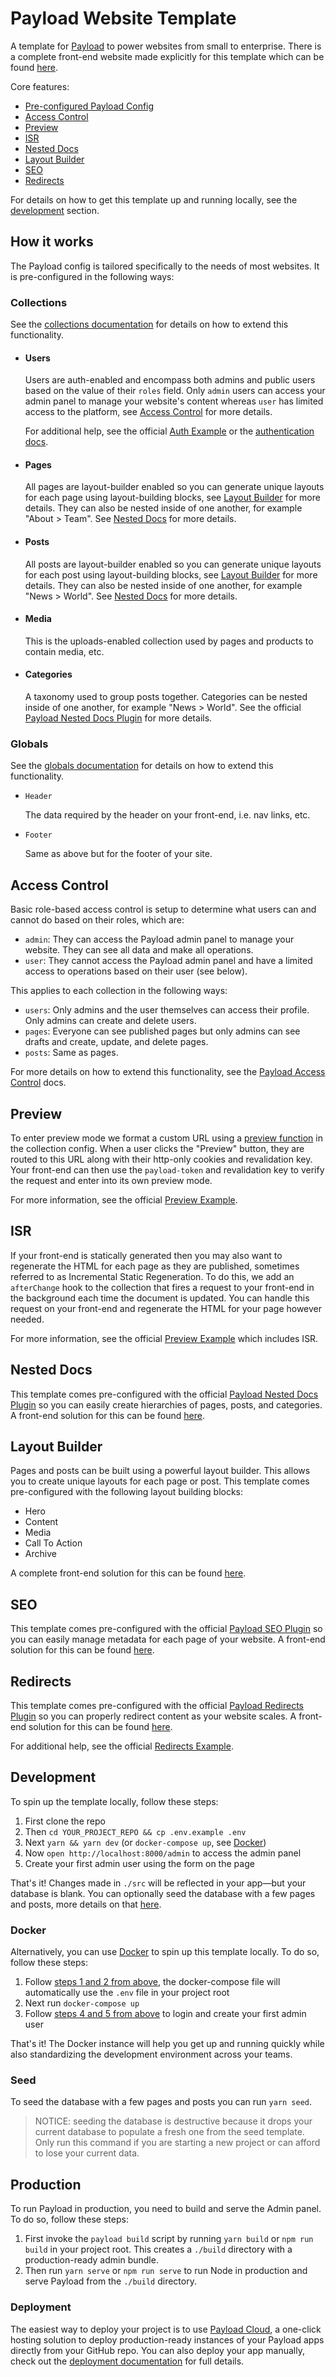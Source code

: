 # Payload Website Template

A template for [Payload](https://github.com/payloadcms/payload) to power websites from small to enterprise. There is a complete front-end website made explicitly for this template which can be found [here](https://github.com/payloadcms/template-website-nextjs).

Core features:

- [Pre-configured Payload Config](#how-it-works)
- [Access Control](#access-control)
- [Preview](#preview)
- [ISR](#isr)
- [Nested Docs](#nested-docs)
- [Layout Builder](#layout-builder)
- [SEO](#seo)
- [Redirects](#redirects)

For details on how to get this template up and running locally, see the [development](#development) section.

## How it works

The Payload config is tailored specifically to the needs of most websites. It is pre-configured in the following ways:

### Collections

See the [collections documentation](https://payloadcms.com/docs/configuration/collections) for details on how to extend this functionality.

- #### Users

  Users are auth-enabled and encompass both admins and public users based on the value of their `roles` field. Only `admin` users can access your admin panel to manage your website's content whereas `user` has limited access to the platform, see [Access Control](#access-control) for more details.

  For additional help, see the official [Auth Example](https://github.com/payloadcms/payload/tree/master/examples/auth/cms#readme) or the [authentication docs](https://payloadcms.com/docs/authentication/overview#authentication-overview).

- #### Pages

  All pages are layout-builder enabled so you can generate unique layouts for each page using layout-building blocks, see [Layout Builder](#layout-builder) for more details. They can also be nested inside of one another, for example "About > Team". See [Nested Docs](#nested-docs) for more details.

- #### Posts

  All posts are layout-builder enabled so you can generate unique layouts for each post using layout-building blocks, see [Layout Builder](#layout-builder) for more details. They can also be nested inside of one another, for example "News > World". See [Nested Docs](#nested-docs) for more details.

- #### Media

  This is the uploads-enabled collection used by pages and products to contain media, etc.

- #### Categories

  A taxonomy used to group posts together. Categories can be nested inside of one another, for example "News > World". See the official [Payload Nested Docs Plugin](https://github.com/payloadcms/plugin-nested-docs) for more details.

### Globals

See the [globals documentation](https://payloadcms.com/docs/configuration/globals) for details on how to extend this functionality.

- `Header`

  The data required by the header on your front-end, i.e. nav links, etc.

- `Footer`

  Same as above but for the footer of your site.

## Access Control

Basic role-based access control is setup to determine what users can and cannot do based on their roles, which are:

- `admin`: They can access the Payload admin panel to manage your website. They can see all data and make all operations.
- `user`: They cannot access the Payload admin panel and have a limited access to operations based on their user (see below).

This applies to each collection in the following ways:

- `users`: Only admins and the user themselves can access their profile. Only admins can create and delete users.
- `pages`: Everyone can see published pages but only admins can see drafts and create, update, and delete pages.
- `posts`: Same as pages.

For more details on how to extend this functionality, see the [Payload Access Control](https://payloadcms.com/docs/access-control/overview#access-control) docs.

## Preview

To enter preview mode we format a custom URL using a [preview function](https://payloadcms.com/docs/configuration/collections#preview) in the collection config. When a user clicks the "Preview" button, they are routed to this URL along with their http-only cookies and revalidation key. Your front-end can then use the `payload-token` and revalidation key to verify the request and enter into its own preview mode.

For more information, see the official [Preview Example](https://github.com/payloadcms/payload/tree/master/examples/preview/cms#readme).

## ISR

If your front-end is statically generated then you may also want to regenerate the HTML for each page as they are published, sometimes referred to as Incremental Static Regeneration. To do this, we add an `afterChange` hook to the collection that fires a request to your front-end in the background each time the document is updated. You can handle this request on your front-end and regenerate the HTML for your page however needed.

For more information, see the official [Preview Example](https://github.com/payloadcms/payload/tree/master/examples/preview/cms#isr) which includes ISR.

## Nested Docs

This template comes pre-configured with the official [Payload Nested Docs Plugin](https://github.com/payloadcms/plugin-nested-docs) so you can easily create hierarchies of pages, posts, and categories. A front-end solution for this can be found [here](https://github.com/payloadcms/template-website-nextjs).

## Layout Builder

Pages and posts can be built using a powerful layout builder. This allows you to create unique layouts for each page or post. This template comes pre-configured with the following layout building blocks:

- Hero
- Content
- Media
- Call To Action
- Archive

A complete front-end solution for this can be found [here](https://github.com/payloadcms/template-website-nextjs).

## SEO

This template comes pre-configured with the official [Payload SEO Plugin](https://github.com/payloadcms/plugin-seo) so you can easily manage metadata for each page of your website. A front-end solution for this can be found [here](https://github.com/payloadcms/template-website-nextjs).

## Redirects

This template comes pre-configured with the official [Payload Redirects Plugin](https://github.com/payloadcms/plugin-redirects) so you can properly redirect content as your website scales. A front-end solution for this can be found [here](https://github.com/payloadcms/template-website-nextjs).

For additional help, see the official [Redirects Example](https://github.com/payloadcms/payload/tree/master/examples/preview/cms#readme).

## Development

To spin up the template locally, follow these steps:

1. First clone the repo
1. Then `cd YOUR_PROJECT_REPO && cp .env.example .env`
1. Next `yarn && yarn dev` (or `docker-compose up`, see [Docker](#docker))
1. Now `open http://localhost:8000/admin` to access the admin panel
1. Create your first admin user using the form on the page

That's it! Changes made in `./src` will be reflected in your app—but your database is blank. You can optionally seed the database with a few pages and posts, more details on that [here](#seed).

### Docker

Alternatively, you can use [Docker](https://www.docker.com) to spin up this template locally. To do so, follow these steps:

1. Follow [steps 1 and 2 from above](#development), the docker-compose file will automatically use the `.env` file in your project root
1. Next run `docker-compose up`
1. Follow [steps 4 and 5 from above](#development) to login and create your first admin user

That's it! The Docker instance will help you get up and running quickly while also standardizing the development environment across your teams.

### Seed

To seed the database with a few pages and posts you can run `yarn seed`.

> NOTICE: seeding the database is destructive because it drops your current database to populate a fresh one from the seed template. Only run this command if you are starting a new project or can afford to lose your current data.

## Production

To run Payload in production, you need to build and serve the Admin panel. To do so, follow these steps:

1. First invoke the `payload build` script by running `yarn build` or `npm run build` in your project root. This creates a `./build` directory with a production-ready admin bundle.
1. Then run `yarn serve` or `npm run serve` to run Node in production and serve Payload from the `./build` directory.

### Deployment

The easiest way to deploy your project is to use [Payload Cloud](https://payloadcms.com/new/import), a one-click hosting solution to deploy production-ready instances of your Payload apps directly from your GitHub repo. You can also deploy your app manually, check out the [deployment documentation](https://payloadcms.com/docs/production/deployment) for full details.


